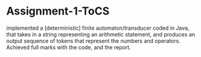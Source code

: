 # Assignment-1-ToCS
implemented a [deterministic] finite automaton/transducer coded in Java, that takes in a string representing an arithmetic statement, and produces an output sequence of tokens that represent the numbers and operators. Achieved full marks with the code, and the report.
